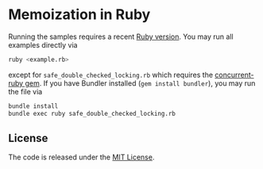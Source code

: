 # Memoization in Ruby

Running the samples requires a recent [Ruby version](https://www.ruby-lang.org/en/downloads/).
You may run all examples directly via

```sh
ruby <example.rb>
```

except for `safe_double_checked_locking.rb` which requires the
[concurrent-ruby gem](https://github.com/ruby-concurrency/concurrent-ruby).
If you have Bundler installed (`gem install bundler`), you may run the file via

```sh
bundle install
bundle exec ruby safe_double_checked_locking.rb
```

## License

The code is released under the [MIT License](http://www.opensource.org/licenses/MIT).


